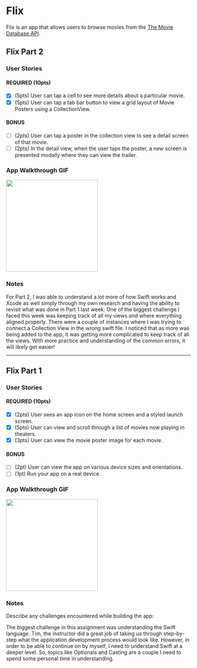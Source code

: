 # Flix

Flix is an app that allows users to browse movies from the [The Movie Database API](http://docs.themoviedb.apiary.io/#).

## Flix Part 2

### User Stories

#### REQUIRED (10pts)
- [x] (5pts) User can tap a cell to see more details about a particular movie.
- [x] (5pts) User can tap a tab bar button to view a grid layout of Movie Posters using a CollectionView.

#### BONUS
- [ ] (2pts) User can tap a poster in the collection view to see a detail screen of that movie.
- [ ] (2pts) In the detail view, when the user taps the poster, a new screen is presented modally where they can view the trailer.

### App Walkthrough GIF

<img src="http://g.recordit.co/UUxbwc9oRP.gif" width=250><br>

### Notes
For Part 2, I was able to understand a lot more of how Swift works and Xcode as well simply through my own research and having the ability to revisit what was done in Part 1 last week. One of the biggest challenge I faced this week was keeping track of all my views and where everything aligned properly. There were a couple of instances where I was trying to connect a Collection View in the wrong swift file. I noticed that as more was being added to the app, it was getting more complicated to keep track of all the views. With more practice and understanding of the common errors, it will likely get easier!

---

## Flix Part 1

### User Stories

#### REQUIRED (10pts)
- [x] (2pts) User sees an app icon on the home screen and a styled launch screen.
- [x] (5pts) User can view and scroll through a list of movies now playing in theaters.
- [x] (3pts) User can view the movie poster image for each movie.

#### BONUS
- [ ] (2pt) User can view the app on various device sizes and orientations.
- [ ] (1pt) Run your app on a real device.

### App Walkthrough GIF

<img src="http://g.recordit.co/DPPfGb0Mj4.gif" width=250><br>

### Notes
Describe any challenges encountered while building the app:

The biggest challenge in this assignment was understanding the Swift language. Tim, the instructor did a great job of taking us through step-by-step what the   application development process would look like. However, in order to be able to continue on by myself, I need to understand Swift at a deeper level. So, topics like Optionals and Casting are a couple I need to spend some personal time in understanding.

